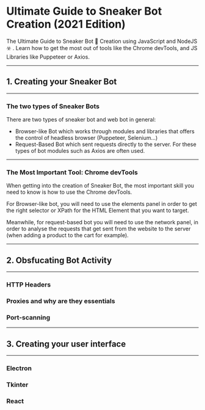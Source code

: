 # Ultimate Guide to Sneaker Bot Creation (2021 Edition)

The Ultimate Guide to Sneaker Bot 🤖  Creation using JavaScript and NodeJS ☣️ . Learn how to get the most out of tools like the Chrome devTools, and JS Libraries like Puppeteer or Axios.

---

## 1. Creating your Sneaker Bot

---

### The two types of Sneaker Bots

There are two types of sneaker bot and web bot in general:

- Browser-like Bot which works through modules and libraries that offers the control of headless browser (Puppeteer, Selenium...)
- Request-Based Bot which sent requests directly to the server. For these types of bot modules such as Axios are often used.

---

### The Most Important Tool: Chrome devTools

When getting into the creation of Sneaker Bot, the most important skill you need to know is how to use the Chrome devTools.

For Browser-like bot, you will need to use the elements panel in order to get the right selector or XPath for the HTML Element that you want to target.

Meanwhile, for request-based bot you will need to use the network panel, in order to analyse the requests that get sent from the website to the server (when adding a product to the cart for example).

---

## 2. Obsfucating Bot Activity

---

### HTTP Headers

### Proxies and why are they essentials

### Port-scanning

---

## 3. Creating your user interface

---

### Electron

### Tkinter

### React


